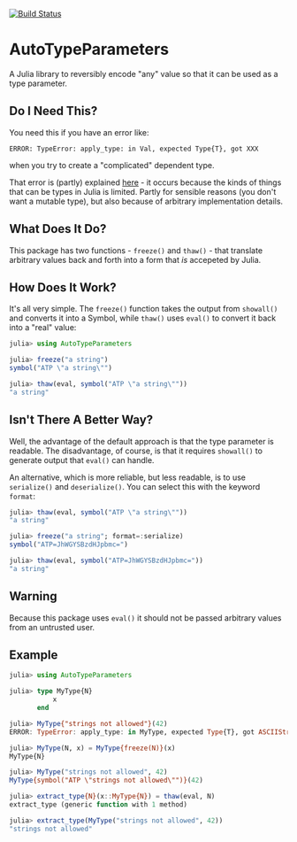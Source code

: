 [![Build Status](https://travis-ci.org/andrewcooke/AutoTypeParameters.jl.svg?branch=master)](https://travis-ci.org/andrewcooke/AutoTypeParameters.jl)


# AutoTypeParameters

A Julia library to reversibly encode "any" value so that it can be used as a
type parameter.

## Do I Need This?

You need this if you have an error like:

```
ERROR: TypeError: apply_type: in Val, expected Type{T}, got XXX
```

when you try to create a "complicated" dependent type.

That error is (partly) explained
[here](https://groups.google.com/forum/#!topic/julia-users/Ihl50vgSQxw) - it
occurs because the kinds of things that can be types in Julia is limited.
Partly for sensible reasons (you don't want a mutable type), but also because
of arbitrary implementation details.

## What Does It Do?

This package has two functions - `freeze()` and `thaw()` - that translate
arbitrary values back and forth into a form that *is* accepeted by Julia.

## How Does It Work?

It's all very simple.  The `freeze()` function takes the output from
`showall()` and converts it into a Symbol, while `thaw()` uses `eval()` to
convert it back into a "real" value:

```julia
julia> using AutoTypeParameters

julia> freeze("a string")
symbol("ATP \"a string\"")

julia> thaw(eval, symbol("ATP \"a string\""))
"a string"
```

## Isn't There A Better Way?

Well, the advantage of the default approach is that the type parameter is
readable.  The disadvantage, of course, is that it requires `showall()` to
generate output that `eval()` can handle.

An alternative, which is more reliable, but less readable, is to use
`serialize()` and `deserialize()`.  You can select this with the keyword
`format`:

```julia
julia> thaw(eval, symbol("ATP \"a string\""))
"a string"

julia> freeze("a string"; format=:serialize)
symbol("ATP=JhWGYSBzdHJpbmc=")

julia> thaw(eval, symbol("ATP=JhWGYSBzdHJpbmc="))
"a string"
```

## Warning

Because this package uses `eval()` it should not be passed arbitrary values
from an untrusted user.

## Example

```julia
julia> using AutoTypeParameters

julia> type MyType{N}
           x
       end

julia> MyType{"strings not allowed"}(42)
ERROR: TypeError: apply_type: in MyType, expected Type{T}, got ASCIIString

julia> MyType(N, x) = MyType{freeze(N)}(x)
MyType{N}

julia> MyType("strings not allowed", 42)
MyType{symbol("ATP \"strings not allowed\"")}(42)

julia> extract_type{N}(x::MyType{N}) = thaw(eval, N)
extract_type (generic function with 1 method)

julia> extract_type(MyType("strings not allowed", 42))
"strings not allowed"
```
